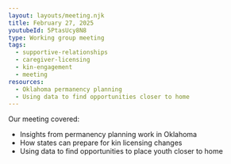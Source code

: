 ```yaml
---
layout: layouts/meeting.njk
title: February 27, 2025
youtubeId: 5PtasUcy8N8
type: Working group meeting
tags:
  - supportive-relationships
  - caregiver-licensing
  - kin-engagement
  - meeting
resources:
  - Oklahoma permanency planning
  - Using data to find opportunities closer to home
---
```

Our meeting covered:

* Insights from permanency planning work in Oklahoma 
* How states can prepare for kin licensing changes
* Using data to find opportunities to place youth closer to home